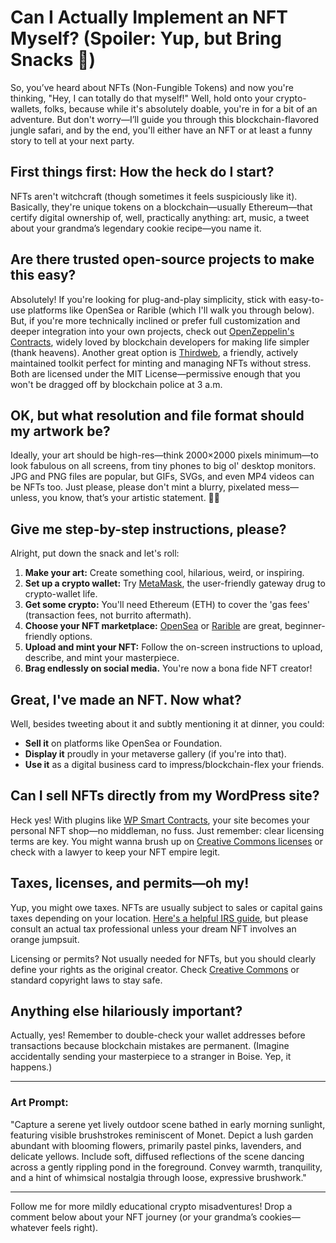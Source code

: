 # Can I Actually Implement an NFT Myself? (Spoiler: Yup, but Bring Snacks 🍿)

So, you’ve heard about NFTs (Non-Fungible Tokens) and now you're thinking, "Hey, I can totally do that myself!" Well, hold onto your crypto-wallets, folks, because while it's absolutely doable, you're in for a bit of an adventure. But don't worry—I’ll guide you through this blockchain-flavored jungle safari, and by the end, you'll either have an NFT or at least a funny story to tell at your next party.

## First things first: How the heck do I start?

NFTs aren't witchcraft (though sometimes it feels suspiciously like it). Basically, they're unique tokens on a blockchain—usually Ethereum—that certify digital ownership of, well, practically anything: art, music, a tweet about your grandma’s legendary cookie recipe—you name it.

## Are there trusted open-source projects to make this easy?

Absolutely! If you're looking for plug-and-play simplicity, stick with easy-to-use platforms like OpenSea or Rarible (which I'll walk you through below). But, if you're more technically inclined or prefer full customization and deeper integration into your own projects, check out [OpenZeppelin's Contracts](https://github.com/OpenZeppelin/openzeppelin-contracts), widely loved by blockchain developers for making life simpler (thank heavens). Another great option is [Thirdweb](https://thirdweb.com/), a friendly, actively maintained toolkit perfect for minting and managing NFTs without stress. Both are licensed under the MIT License—permissive enough that you won't be dragged off by blockchain police at 3 a.m.

## OK, but what resolution and file format should my artwork be?

Ideally, your art should be high-res—think 2000×2000 pixels minimum—to look fabulous on all screens, from tiny phones to big ol' desktop monitors. JPG and PNG files are popular, but GIFs, SVGs, and even MP4 videos can be NFTs too. Just please, please don't mint a blurry, pixelated mess—unless, you know, that’s your artistic statement. 🤷‍♂️

## Give me step-by-step instructions, please?

Alright, put down the snack and let's roll:

1. **Make your art:** Create something cool, hilarious, weird, or inspiring.
2. **Set up a crypto wallet:** Try [MetaMask](https://metamask.io/), the user-friendly gateway drug to crypto-wallet life.
3. **Get some crypto:** You'll need Ethereum (ETH) to cover the 'gas fees' (transaction fees, not burrito aftermath).
4. **Choose your NFT marketplace:** [OpenSea](https://opensea.io/) or [Rarible](https://rarible.com/) are great, beginner-friendly options.
5. **Upload and mint your NFT:** Follow the on-screen instructions to upload, describe, and mint your masterpiece.
6. **Brag endlessly on social media.** You're now a bona fide NFT creator!

## Great, I've made an NFT. Now what?

Well, besides tweeting about it and subtly mentioning it at dinner, you could:

- **Sell it** on platforms like OpenSea or Foundation.
- **Display it** proudly in your metaverse gallery (if you're into that).
- **Use it** as a digital business card to impress/blockchain-flex your friends.

## Can I sell NFTs directly from my WordPress site?

Heck yes! With plugins like [WP Smart Contracts](https://wordpress.org/plugins/wp-smart-contracts/), your site becomes your personal NFT shop—no middleman, no fuss. Just remember: clear licensing terms are key. You might wanna brush up on [Creative Commons licenses](https://creativecommons.org/) or check with a lawyer to keep your NFT empire legit.

## Taxes, licenses, and permits—oh my!

Yup, you might owe taxes. NFTs are usually subject to sales or capital gains taxes depending on your location. [Here's a helpful IRS guide](https://www.irs.gov/individuals/international-taxpayers/frequently-asked-questions-on-virtual-currency-transactions), but please consult an actual tax professional unless your dream NFT involves an orange jumpsuit.

Licensing or permits? Not usually needed for NFTs, but you should clearly define your rights as the original creator. Check [Creative Commons](https://creativecommons.org/) or standard copyright laws to stay safe.

## Anything else hilariously important?

Actually, yes! Remember to double-check your wallet addresses before transactions because blockchain mistakes are permanent. (Imagine accidentally sending your masterpiece to a stranger in Boise. Yep, it happens.)

---

### Art Prompt:

"Capture a serene yet lively outdoor scene bathed in early morning sunlight, featuring visible brushstrokes reminiscent of Monet. Depict a lush garden abundant with blooming flowers, primarily pastel pinks, lavenders, and delicate yellows. Include soft, diffused reflections of the scene dancing across a gently rippling pond in the foreground. Convey warmth, tranquility, and a hint of whimsical nostalgia through loose, expressive brushwork."

---

Follow me for more mildly educational crypto misadventures! Drop a comment below about your NFT journey (or your grandma’s cookies—whatever feels right). 